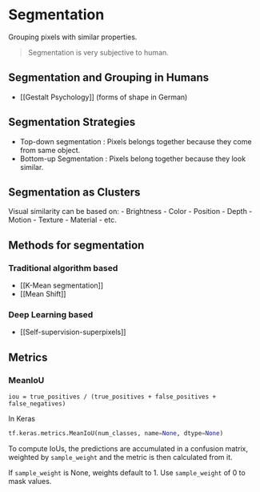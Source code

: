 # Segmentation

Grouping pixels with similar properties.

> Segmentation is very subjective to human.

## Segmentation and Grouping in Humans
- [[Gestalt Psychology]] (forms of shape in German)


## Segmentation Strategies
- Top-down segmentation : Pixels belongs together because they come from same object.
- Bottom-up Segmentation : Pixels belong together because they look similar.


## Segmentation as Clusters
Visual similarity can be based on:
	- Brightness
	- Color
	- Position
	- Depth
	- Motion
	- Texture
	- Material
	- etc.

## Methods for segmentation
### Traditional algorithm based
- [[K-Mean segmentation]]
- [[Mean Shift]]

### Deep Learning based
- [[Self-supervision-superpixels]]

## Metrics
### MeanIoU
```
iou = true_positives / (true_positives + false_positives + false_negatives)
```

In Keras
```python
tf.keras.metrics.MeanIoU(num_classes, name=None, dtype=None)
```
To compute IoUs, the predictions are accumulated in a confusion matrix, weighted by `sample_weight` and the metric is then calculated from it.

If `sample_weight` is None, weights default to 1. Use `sample_weight` of 0 to mask values.